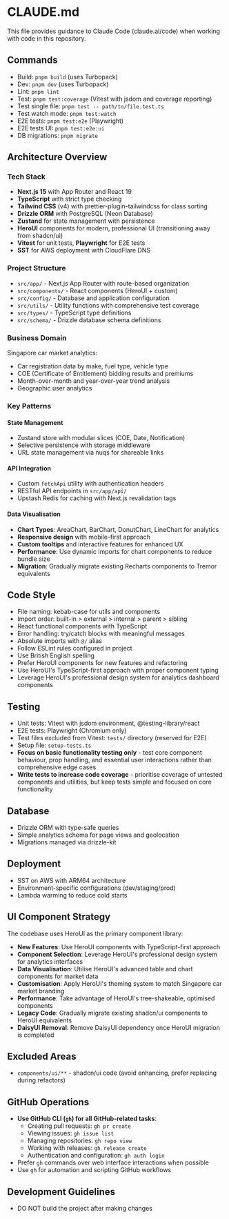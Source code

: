 # CLAUDE.md

This file provides guidance to Claude Code (claude.ai/code) when working with code in this repository.

## Commands

- Build: `pnpm build` (uses Turbopack)
- Dev: `pnpm dev` (uses Turbopack)
- Lint: `pnpm lint`
- Test: `pnpm test:coverage` (Vitest with jsdom and coverage reporting)
- Test single file: `pnpm test -- path/to/file.test.ts`
- Test watch mode: `pnpm test:watch`
- E2E tests: `pnpm test:e2e` (Playwright)
- E2E tests UI: `pnpm test:e2e:ui`
- DB migrations: `pnpm migrate`

## Architecture Overview

### Tech Stack

- **Next.js 15** with App Router and React 19
- **TypeScript** with strict type checking
- **Tailwind CSS** (v4) with prettier-plugin-tailwindcss for class sorting
- **Drizzle ORM** with PostgreSQL (Neon Database)
- **Zustand** for state management with persistence
- **HeroUI** components for modern, professional UI (transitioning away from shadcn/ui)
- **Vitest** for unit tests, **Playwright** for E2E tests
- **SST** for AWS deployment with CloudFlare DNS

### Project Structure

- `src/app/` - Next.js App Router with route-based organization
- `src/components/` - React components (HeroUI + custom)
- `src/config/` - Database and application configuration
- `src/utils/` - Utility functions with comprehensive test coverage
- `src/types/` - TypeScript type definitions
- `src/schema/` - Drizzle database schema definitions

### Business Domain

Singapore car market analytics:

- Car registration data by make, fuel type, vehicle type
- COE (Certificate of Entitlement) bidding results and premiums
- Month-over-month and year-over-year trend analysis
- Geographic user analytics

### Key Patterns

#### State Management

- Zustand store with modular slices (COE, Date, Notification)
- Selective persistence with storage middleware
- URL state management via nuqs for shareable links

#### API Integration

- Custom `fetchApi` utility with authentication headers
- RESTful API endpoints in `src/app/api/`
- Upstash Redis for caching with Next.js revalidation tags

#### Data Visualisation

- **Chart Types**: AreaChart, BarChart, DonutChart, LineChart for analytics
- **Responsive design** with mobile-first approach
- **Custom tooltips** and interactive features for enhanced UX
- **Performance**: Use dynamic imports for chart components to reduce bundle size
- **Migration**: Gradually migrate existing Recharts components to Tremor equivalents

## Code Style

- File naming: kebab-case for utils and components
- Import order: built-in > external > internal > parent > sibling
- React functional components with TypeScript
- Error handling: try/catch blocks with meaningful messages
- Absolute imports with `@/` alias
- Follow ESLint rules configured in project
- Use British English spelling
- Prefer HeroUI components for new features and refactoring
- Use HeroUI's TypeScript-first approach with proper component typing
- Leverage HeroUI's professional design system for analytics dashboard components

## Testing

- Unit tests: Vitest with jsdom environment, @testing-library/react
- E2E tests: Playwright (Chromium only)
- Test files excluded from Vitest: `tests/` directory (reserved for E2E)
- Setup file: `setup-tests.ts`
- **Focus on basic functionality testing only** - test core component behaviour, prop handling, and essential user
  interactions rather than comprehensive edge cases
- **Write tests to increase code coverage** - prioritise coverage of untested components and utilities, but keep tests
  simple and focused on core functionality

## Database

- Drizzle ORM with type-safe queries
- Simple analytics schema for page views and geolocation
- Migrations managed via drizzle-kit

## Deployment

- SST on AWS with ARM64 architecture
- Environment-specific configurations (dev/staging/prod)
- Lambda warming to reduce cold starts

## UI Component Strategy

The codebase uses HeroUI as the primary component library:

- **New Features**: Use HeroUI components with TypeScript-first approach
- **Component Selection**: Leverage HeroUI's professional design system for analytics interfaces
- **Data Visualisation**: Utilise HeroUI's advanced table and chart components for market data
- **Customisation**: Apply HeroUI's theming system to match Singapore car market branding
- **Performance**: Take advantage of HeroUI's tree-shakeable, optimised components
- **Legacy Code**: Gradually migrate existing shadcn/ui components to HeroUI equivalents
- **DaisyUI Removal**: Remove DaisyUI dependency once HeroUI migration is completed

## Excluded Areas

- `components/ui/**` - shadcn/ui code (avoid enhancing, prefer replacing during refactors)

## GitHub Operations

- **Use GitHub CLI (`gh`) for all GitHub-related tasks**:
  - Creating pull requests: `gh pr create`
  - Viewing issues: `gh issue list`
  - Managing repositories: `gh repo view`
  - Working with releases: `gh release create`
  - Authentication and configuration: `gh auth login`
- Prefer `gh` commands over web interface interactions when possible
- Use `gh` for automation and scripting GitHub workflows

## Development Guidelines

- DO NOT build the project after making changes
